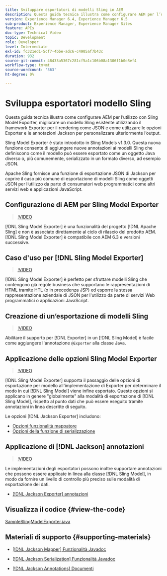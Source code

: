 ```yaml
---
title: Sviluppare esportatori di modelli Sling in AEM
description: Questa guida tecnica illustra come configurare AEM per l’utilizzo con Sling Model Exporter, migliorare un modello Sling esistente utilizzando il framework Exporter per il rendering come JSON e come utilizzare le opzioni Exporter e le annotazioni Jackson per personalizzare ulteriormente l’output.
version: Experience Manager 6.4, Experience Manager 6.5
sub-product: Experience Manager, Experience Manager Sites
feature: APIs
doc-type: Technical Video
topic: Development
role: Developer
level: Intermediate
exl-id: fc321ed1-5cf7-4bbe-adc6-c4905af7b43c
duration: 932
source-git-commit: 48433a5367c281cf5a1c106b08a1306f1b0e8ef4
workflow-type: tm+mt
source-wordcount: '363'
ht-degree: 0%

---
```


# Sviluppa esportatori modello Sling

Questa guida tecnica illustra come configurare AEM per l’utilizzo con Sling Model Exporter, migliorare un modello Sling esistente utilizzando il framework Exporter per il rendering come JSON e come utilizzare le opzioni Exporter e le annotazioni Jackson per personalizzare ulteriormente l’output.

Sling Model Exporter è stato introdotto in Sling Models v1.3.0. Questa nuova funzione consente di aggiungere nuove annotazioni ai modelli Sling che definiscono come il modello può essere esportato come un oggetto Java diverso o, più comunemente, serializzato in un formato diverso, ad esempio JSON.

Apache Sling fornisce una funzione di esportazione JSON di Jackson per coprire il caso più comune di esportazione di modelli Sling come oggetti JSON per l’utilizzo da parte di consumatori web programmatici come altri servizi web e applicazioni JavaScript.

## Configurazione di AEM per Sling Model Exporter

>[!VIDEO](https://video.tv.adobe.com/v/16862?quality=12&learn=on)

[!DNL Sling Model Exporter] è una funzionalità del progetto [!DNL Apache Sling] e non è associato direttamente al ciclo di rilascio del prodotto AEM. [!DNL Sling Model Exporter] è compatibile con AEM 6.3 e versioni successive.

## Caso d&#39;uso per [!DNL Sling Model Exporter]

>[!VIDEO](https://video.tv.adobe.com/v/16863?quality=12&learn=on)

[!DNL Sling Model Exporter] è perfetto per sfruttare modelli Sling che contengono già regole business che supportano le rappresentazioni di HTML tramite HTL (o in precedenza JSP) ed esporre la stessa rappresentazione aziendale di JSON per l&#39;utilizzo da parte di servizi Web programmatici o applicazioni JavaScript.

## Creazione di un’esportazione di modelli Sling

>[!VIDEO](https://video.tv.adobe.com/v/16864?quality=12&learn=on)

Abilitare il supporto per [!DNL Exporter] in un [!DNL Sling Model] è facile come aggiungere l&#39;annotazione `@Exporter` alla classe Java.

## Applicazione delle opzioni Sling Model Exporter

>[!VIDEO](https://video.tv.adobe.com/v/16865?quality=12&learn=on)

[!DNL Sling Model Exporter] supporta il passaggio delle opzioni di esportazione per modello all&#39;implementazione di Exporter per determinare il modo in cui [!DNL Sling Model] viene infine esportato. Queste opzioni si applicano in genere &quot;globalmente&quot; alla modalità di esportazione di [!DNL Sling Model], rispetto al punto dati che può essere eseguito tramite annotazioni in linea descritte di seguito.

Le opzioni [!DNL Jackson Exporter] includono:

* [Opzioni funzionalità mappatore](https://static.javadoc.io/com.fasterxml.jackson.core/jackson-databind/2.8.5/com/fasterxml/jackson/databind/MapperFeature.html)
* [Opzioni della funzione di serializzazione](https://static.javadoc.io/com.fasterxml.jackson.core/jackson-databind/2.8.5/com/fasterxml/jackson/databind/SerializationFeature.html)

## Applicazione di [!DNL Jackson] annotazioni

>[!VIDEO](https://video.tv.adobe.com/v/16866?quality=12&learn=on)

Le implementazioni degli esportatori possono inoltre supportare annotazioni che possono essere applicate in linea alla classe [!DNL Sling Model], in modo da fornire un livello di controllo più preciso sulle modalità di esportazione dei dati.

* [[!DNL Jackson Exporter] annotazioni](https://github.com/FasterXML/jackson-annotations/wiki/Jackson-Annotations)

## Visualizza il codice {#view-the-code}

[SampleSlingModelExporter.java](https://github.com/Adobe-Consulting-Services/acs-aem-samples/blob/master/core/src/main/java/com/adobe/acs/samples/models/SampleSlingModelExporter.java)

## Materiali di supporto {#supporting-materials}

* [[!DNL Jackson Mapper] Funzionalità Javadoc](https://static.javadoc.io/com.fasterxml.jackson.core/jackson-databind/2.8.5/com/fasterxml/jackson/databind/MapperFeature.html)
* [[!DNL Jackson Serialization] Funzionalità Javadoc](https://static.javadoc.io/com.fasterxml.jackson.core/jackson-databind/2.8.5/com/fasterxml/jackson/databind/SerializationFeature.html)

* [[!DNL Jackson Annotations] Documenti](https://github.com/FasterXML/jackson-annotations/wiki/Jackson-Annotations)
